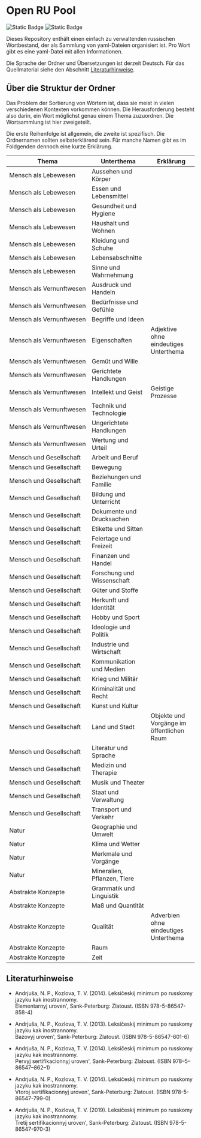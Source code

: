# Open RU Pool

![Static Badge](https://img.shields.io/badge/Data-YAML-%23CB171E?style=flat-square)
![Static Badge](https://img.shields.io/badge/Script-Python3-%233776AB?style=flat-square)

Dieses Repository enthält einen einfach zu verwaltenden russischen Wortbestand, der als Sammlung von yaml-Dateien organisiert ist. Pro Wort gibt es eine yaml-Datei mit allen Informationen.

Die Sprache der Ordner und Übersetzungen ist derzeit Deutsch. Für das Quellmaterial siehe den Abschnitt [Literaturhinweise](#Literaturhinweise).

## Über die Struktur der Ordner

Das Problem der Sortierung von Wörtern ist, dass sie meist in vielen verschiedenen Kontexten vorkommen können.
Die Herausforderung besteht also darin, ein Wort möglichst genau einem Thema zuzuordnen.
Die Wortsammlung ist hier zweigeteilt.

Die erste Reihenfolge ist allgemein, die zweite ist spezifisch.
Die Ordnernamen sollten selbsterklärend sein.
Für manche Namen gibt es im Foldgenden dennoch eine kurze Erklärung.

| Thema                                 | Unterthema                  | Erklärung                                 |
| ------------------------------------- | --------------------------- | ----------------------------------------- |
| Mensch als Lebewesen                  | Aussehen und Körper         |                                           |
| Mensch als Lebewesen                  | Essen und Lebensmittel      |                                           |
| Mensch als Lebewesen                  | Gesundheit und Hygiene      |                                           |
| Mensch als Lebewesen                  | Haushalt und Wohnen         |                                           |
| Mensch als Lebewesen                  | Kleidung und Schuhe         |                                           |
| Mensch als Lebewesen                  | Lebensabschnitte            |                                           |
| Mensch als Lebewesen                  | Sinne und Wahrnehmung       |                                           |
| <nobr>Mensch als Vernunftwesen</nobr> | Ausdruck und Handeln        |                                           |
| <nobr>Mensch als Vernunftwesen</nobr> | Bedürfnisse und Gefühle     |                                           |
| <nobr>Mensch als Vernunftwesen</nobr> | Begriffe und Ideen          |                                           |
| <nobr>Mensch als Vernunftwesen</nobr> | Eigenschaften               | Adjektive ohne eindeutiges Unterthema     |
| <nobr>Mensch als Vernunftwesen</nobr> | Gemüt und Wille             |                                           |
| <nobr>Mensch als Vernunftwesen</nobr> | Gerichtete Handlungen       |                                           |
| <nobr>Mensch als Vernunftwesen</nobr> | Intellekt und Geist         | Geistige Prozesse                         |
| <nobr>Mensch als Vernunftwesen</nobr> | Technik und Technologie     |                                           |
| <nobr>Mensch als Vernunftwesen</nobr> | Ungerichtete Handlungen     |                                           |
| <nobr>Mensch als Vernunftwesen</nobr> | Wertung und Urteil          |                                           |
| Mensch und Gesellschaft               | Arbeit und Beruf            |                                           |
| Mensch und Gesellschaft               | Bewegung                    |                                           |
| Mensch und Gesellschaft               | Beziehungen und Familie     |                                           |
| Mensch und Gesellschaft               | Bildung und Unterricht      |                                           |
| Mensch und Gesellschaft               | Dokumente und Drucksachen   |                                           |
| Mensch und Gesellschaft               | Etikette und Sitten         |                                           |
| Mensch und Gesellschaft               | Feiertage und Freizeit      |                                           |
| Mensch und Gesellschaft               | Finanzen und Handel         |                                           |
| Mensch und Gesellschaft               | Forschung und Wissenschaft  |                                           |
| Mensch und Gesellschaft               | Güter und Stoffe            |                                           |
| Mensch und Gesellschaft               | Herkunft und Identität      |                                           |
| Mensch und Gesellschaft               | Hobby und Sport             |                                           |
| Mensch und Gesellschaft               | Ideologie und Politik       |                                           |
| Mensch und Gesellschaft               | Industrie und Wirtschaft    |                                           |
| Mensch und Gesellschaft               | Kommunikation und Medien    |                                           |
| Mensch und Gesellschaft               | Krieg und Militär           |                                           |
| Mensch und Gesellschaft               | Kriminalität und Recht      |                                           |
| Mensch und Gesellschaft               | Kunst und Kultur            |                                           |
| Mensch und Gesellschaft               | Land und Stadt              | Objekte und Vorgänge im öffentlichen Raum |
| Mensch und Gesellschaft               | Literatur und Sprache       |                                           |
| Mensch und Gesellschaft               | Medizin und Therapie        |                                           |
| Mensch und Gesellschaft               | Musik und Theater           |                                           |
| Mensch und Gesellschaft               | Staat und Verwaltung        |                                           |
| Mensch und Gesellschaft               | Transport und Verkehr       |                                           |
| Natur                                 | Geographie und Umwelt       |                                           |
| Natur                                 | Klima und Wetter            |                                           |
| Natur                                 | Merkmale und Vorgänge       |                                           |
| Natur                                 | Mineralien, Pflanzen, Tiere |                                           |
| Abstrakte Konzepte                    | Grammatik und Linguistik    |                                           |
| Abstrakte Konzepte                    | Maß und Quantität           |                                           |
| Abstrakte Konzepte                    | Qualität                    | Adverbien ohne eindeutiges Unterthema     |
| Abstrakte Konzepte                    | Raum                        |                                           |
| Abstrakte Konzepte                    | Zeit                        |                                           |

## Literaturhinweise

- Andrjuša, N. P., Kozlova, T. V. (2014). Leksičeskij minimum po russkomy jazyku kak inostrannomy.<br>Ėlementarnyj uroven', Sank-Peterburg: Zlatoust. (ISBN 978-5-86547-858-4)

- Andrjuša, N. P., Kozlova, T. V. (2013). Leksičeskij minimum po russkomy jazyku kak inostrannomy.<br>Bazovyj uroven', Sank-Peterburg: Zlatoust. (ISBN 978-5-86547-601-6)

- Andrjuša, N. P., Kozlova, T. V. (2014). Leksičeskij minimum po russkomy jazyku kak inostrannomy.<br>Pervyj sertifikacionnyj uroven', Sank-Peterburg: Zlatoust. (ISBN 978–5–86547–862–1)

- Andrjuša, N. P., Kozlova, T. V. (2014). Leksičeskij minimum po russkomy jazyku kak inostrannomy.<br>Vtoroj sertifikacionnyj uroven', Sank-Peterburg: Zlatoust. (ISBN 978-5-86547-799-0)

- Andrjuša, N. P., Kozlova, T. V. (2019). Leksičeskij minimum po russkomy jazyku kak inostrannomy.<br>Tretij sertifikacionnyj uroven', Sank-Peterburg: Zlatoust. (ISBN 978-5-86547-970-3)

<!-- - [udarenie.ru](https://udarenieru.ru/index.php): Grammatičeskij slovar'.   -->
